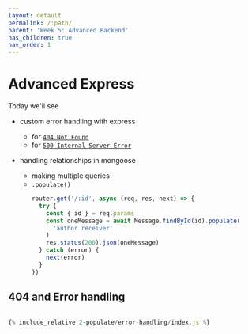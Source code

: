 ```yaml
---
layout: default
permalink: /:path/
parent: 'Week 5: Advanced Backend'
has_children: true
nav_order: 1
---
```


# Advanced Express

Today we'll see

- custom error handling with express

  - for [`404 Not Found`](#404-and-error-handling)
  - for [`500 Internal Server Error`](#404-and-error-handling)

- handling relationships in mongoose
  - making multiple queries
  - `.populate()`
    ```js
    router.get('/:id', async (req, res, next) => {
      try {
        const { id } = req.params
        const oneMessage = await Message.findById(id).populate(
          'author receiver'
        )
        res.status(200).json(oneMessage)
      } catch (error) {
        next(error)
      }
    })
    ```

## 404 and Error handling

```js

{% include_relative 2-populate/error-handling/index.js %}
```
